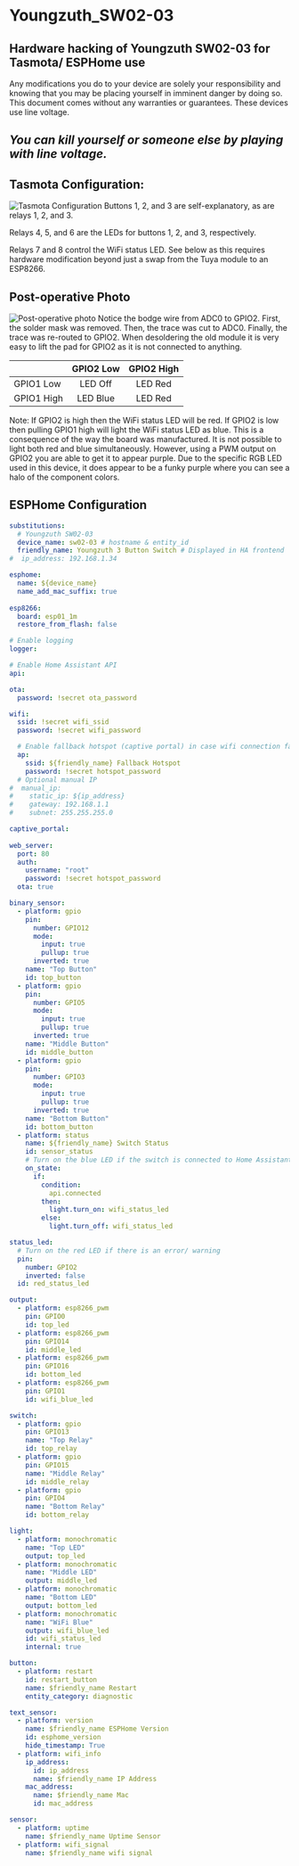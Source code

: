 # Youngzuth_SW02-03
## Hardware hacking of Youngzuth SW02-03 for Tasmota/ ESPHome use

Any modifications you do to your device are solely your responsibility and knowing that you may be placing yourself in imminent danger by doing so. This document comes without any warranties or guarantees. These devices use line voltage.
## _You can kill yourself or someone else by playing with line voltage._

## Tasmota Configuration:

![Tasmota Configuration](https://github.com/r2db/Youngzuth_SW02-03/blob/main/Tasmota.png)
Buttons 1, 2, and 3 are self-explanatory, as are relays 1, 2, and 3.

Relays 4, 5, and 6 are the LEDs for buttons 1, 2, and 3, respectively.

Relays 7 and 8 control the WiFi status LED. See below as this requires hardware modification beyond just a swap from the Tuya module to an ESP8266.

## Post-operative Photo

![Post-operative photo](https://github.com/r2db/Youngzuth_SW02-03/blob/main/Post-operative.png)
Notice the bodge wire from ADC0 to GPIO2. First, the solder mask was removed. Then, the trace was cut to ADC0. Finally, the trace was re-routed to GPIO2. When desoldering the old module it is very easy to lift the pad for GPIO2 as it is not connected to anything.

|            | GPIO2 Low | GPIO2 High |
| :---       | :----:    | :----:     |
| GPIO1 Low  | LED Off   | LED Red    |
| GPIO1 High | LED Blue  | LED Red    |

Note: If GPIO2 is high then the WiFi status LED will be red. If GPIO2 is low then pulling GPIO1 high will light the WiFi status LED as blue. This is a consequence of the way the board was manufactured. It is not possible to light both red and blue simultaneously. However, using a PWM output on GPIO2 you are able to get it to appear purple. Due to the specific RGB LED used in this device, it does appear to be a funky purple where you can see a halo of the component colors.

## ESPHome Configuration

```yaml
substitutions:
  # Youngzuth SW02-03
  device_name: sw02-03 # hostname & entity_id
  friendly_name: Youngzuth 3 Button Switch # Displayed in HA frontend
#  ip_address: 192.168.1.34

esphome:
  name: ${device_name}
  name_add_mac_suffix: true
  
esp8266:
  board: esp01_1m
  restore_from_flash: false

# Enable logging
logger:

# Enable Home Assistant API
api:

ota:
  password: !secret ota_password

wifi:
  ssid: !secret wifi_ssid
  password: !secret wifi_password

  # Enable fallback hotspot (captive portal) in case wifi connection fails
  ap:
    ssid: ${friendly_name} Fallback Hotspot
    password: !secret hotspot_password
  # Optional manual IP
#  manual_ip:
#    static_ip: ${ip_address}
#    gateway: 192.168.1.1
#    subnet: 255.255.255.0

captive_portal:
   
web_server:
  port: 80
  auth:
    username: "root"
    password: !secret hotspot_password
  ota: true

binary_sensor:
  - platform: gpio
    pin:
      number: GPIO12
      mode:
        input: true
        pullup: true
      inverted: true
    name: "Top Button"
    id: top_button
  - platform: gpio
    pin:
      number: GPIO5
      mode:
        input: true
        pullup: true
      inverted: true
    name: "Middle Button"
    id: middle_button
  - platform: gpio
    pin:
      number: GPIO3
      mode:
        input: true
        pullup: true
      inverted: true
    name: "Bottom Button"
    id: bottom_button
  - platform: status
    name: ${friendly_name} Switch Status
    id: sensor_status
    # Turn on the blue LED if the switch is connected to Home Assistant
    on_state:
      if:
        condition:
          api.connected
        then:
          light.turn_on: wifi_status_led
        else:
          light.turn_off: wifi_status_led

status_led:
  # Turn on the red LED if there is an error/ warning
  pin:
    number: GPIO2
    inverted: false
  id: red_status_led

output:
  - platform: esp8266_pwm
    pin: GPIO0
    id: top_led
  - platform: esp8266_pwm
    pin: GPIO14
    id: middle_led
  - platform: esp8266_pwm
    pin: GPIO16
    id: bottom_led
  - platform: esp8266_pwm
    pin: GPIO1
    id: wifi_blue_led

switch:
  - platform: gpio
    pin: GPIO13
    name: "Top Relay"
    id: top_relay
  - platform: gpio
    pin: GPIO15
    name: "Middle Relay"
    id: middle_relay
  - platform: gpio
    pin: GPIO4
    name: "Bottom Relay"
    id: bottom_relay

light:
  - platform: monochromatic
    name: "Top LED"
    output: top_led
  - platform: monochromatic
    name: "Middle LED"
    output: middle_led
  - platform: monochromatic
    name: "Bottom LED"
    output: bottom_led
  - platform: monochromatic
    name: "WiFi Blue"
    output: wifi_blue_led
    id: wifi_status_led
    internal: true

button:
  - platform: restart
    id: restart_button
    name: $friendly_name Restart
    entity_category: diagnostic

text_sensor:
  - platform: version
    name: $friendly_name ESPHome Version
    id: esphome_version
    hide_timestamp: True
  - platform: wifi_info
    ip_address:
      id: ip_address
      name: $friendly_name IP Address
    mac_address:
      name: $friendly_name Mac
      id: mac_address

sensor:
  - platform: uptime
    name: $friendly_name Uptime Sensor
  - platform: wifi_signal
    name: $friendly_name wifi signal
```
